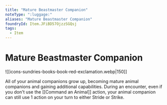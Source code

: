 ```yaml
---
title: "Mature Beastmaster Companion"
noteType: ":luggage:"
aliases: "Mature Beastmaster Companion"
foundryId: Item.JFiBD57OjzzSGQsj
tags:
  - Item
---
```


# Mature Beastmaster Companion
![[icons-sundries-books-book-red-exclamation.webp|150]]

All of your animal companions grow up, becoming mature animal companions and gaining additional capabilities. During an encounter, even if you don't use the [[Command an Animal]] action, your animal companion can still use 1 action on your turn to either Stride or Strike.
